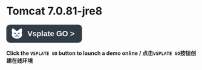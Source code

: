 # Tomcat 7.0.81-jre8

<a href="https://www.vsplate.com/?docker-compose=https://github.com/vsplate/dcenvs/tomcat/7.0.81-jre8"><img alt="VSPLATE GO" src="https://raw.githubusercontent.com/vsplate/images/master/vsgo_btn.png" width="200px"></a>

**Click the `VSPLATE GO` button to launch a demo online / 点击`VSPLATE GO`按钮创建在线环境**